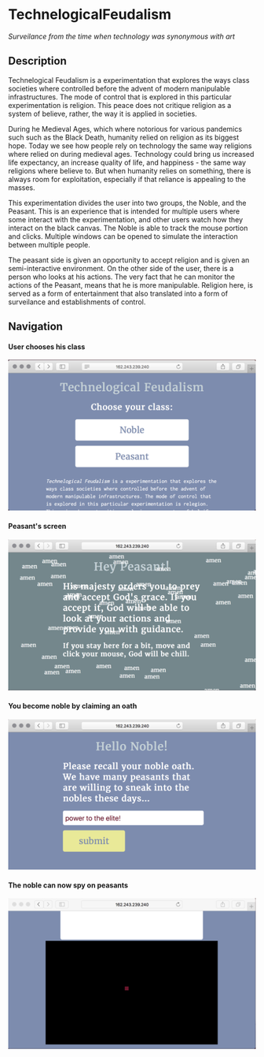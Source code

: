 # TechnelogicalFeudalism
*Surveilance from the time when technology was synonymous with art*

## Description

Technelogical Feudalism is a experimentation that explores the ways class societies where controlled before the advent of modern manipulable infrastructures. The mode of control that is explored in this particular experimentation is religion. This peace does not critique religion as a system of believe, rather, the way it is applied in societies.

During he Medieval Ages, which where notorious for various pandemics such such as the Black Death, humanity relied on religion as its biggest hope. Today we see how people rely on technology the same way religions where relied on during medieval ages. Technology could bring us increased life expectancy, an increase quality of life, and happiness - the same way religions where believe to. But when humanity relies on something, there is always room for exploitation, especially if that reliance is appealing to the masses.

This experimentation divides the user into two groups, the Noble, and the Peasant. This is an experience that is intended for multiple users where some interact with the experimentation, and other users watch how they interact on the black canvas. The Noble is able to track the mouse portion and clicks. Multiple windows can be opened to simulate the interaction between multiple people.

The peasant side is given an opportunity to accept religion and is given an semi-interactive environment. On the other side of the user, there is a person who looks at his actions. The very fact that he can monitor the actions of the Peasant, means that he is more manipulable. Religion here, is served as a form of entertainment that also translated into a form of surveilance and establishments of control.

## Navigation

#### User chooses his class
![](public/img/choose.png)
#### Peasant's screen
![](public/img/peasant.png)
#### You become noble by claiming an oath   
![](public/img/oath.png)
#### The noble can now spy on peasants  
![](public/img/noble.png)
